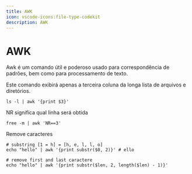 ```yaml
---
title: AWK
icon: vscode-icons:file-type-codekit
description: AWK
---
```


# AWK

Awk é um comando útil e poderoso usado para correspondência de padrões, bem como para processamento de texto.

Este comando exibirá apenas a terceira coluna da longa lista de arquivos e diretórios.
```shell
ls -l | awk '{print $3}'
```

NR significa qual linha será obtida
```shell
free -m | awk 'NR==3'
```

Remove caracteres
```shell
# substring [1 = h] = [h, e, l, l, o]
echo "hello" | awk '{print substr($0, 2)}' # ello

# remove first and last caractere
echo "hello" | awk '{print substr($len, 2, length($len) - 1)}'
```